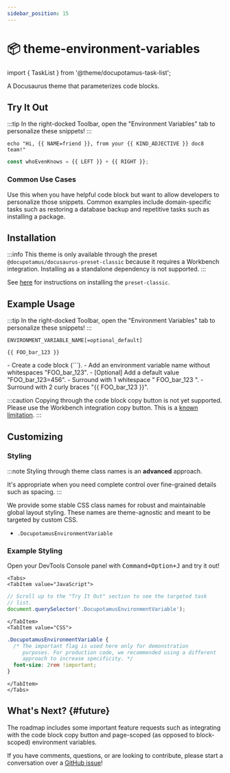 ```yaml
---
sidebar_position: 15
---
```


# 📦 theme-environment-variables

import { TaskList } from '@theme/docupotamus-task-list';

A Docusaurus theme that parameterizes code blocks.

## Try It Out

:::tip
In the right-docked Toolbar, open the "Environment Variables" tab to personalize
these snippets!
:::

```shell
echo "Hi, {{ NAME=friend }}, from your {{ KIND_ADJECTIVE }} doc8 team!"
```

```js
const whoEvenKnows = {{ LEFT }} + {{ RIGHT }};
```

<!-- _keywords:_ demo -->

### Common Use Cases

Use this when you have helpful code block but want to allow developers to
personalize those snippets. Common examples include domain-specific tasks such
as restoring a database backup and repetitive tasks such as installing a
package.

## Installation

:::info
This theme is only available through the preset
`@docupotamus/docusaurus-preset-classic` because it requires a Workbench
integration. Installing as a standalone dependency is not supported.
:::

See [here](../presets/preset-classic.md#installation) for instructions on
installing the `preset-classic`.

## Example Usage

:::tip
In the right-docked Toolbar, open the "Environment Variables" tab to personalize
these snippets!
:::

```text title="Syntax"
ENVIRONMENT_VARIABLE_NAME[=optional_default]

{{ FOO_bar_123 }}
```

<TaskList>
- Create a code block (```).
- Add an environment variable name without whitespaces "FOO_bar_123".
- [Optional] Add a default value "FOO_bar_123=456".
- Surround with 1 whitespace " FOO_bar_123 ".
- Surround with 2 curly braces "&#123;&#123; FOO_bar_123 &#125;&#125;".
</TaskList>

:::caution
Copying through the code block copy button is not yet supported. Please use the
Workbench integration copy button. This is a [known limitation](#future).
:::

## Customizing

### Styling

:::note
Styling through theme class names is an **advanced** approach.

It's appropriate when you need complete control over fine-grained details such
as spacing.
:::

We provide some stable CSS class names for robust and maintainable global layout
styling. These names are theme-agnostic and meant to be targeted by custom CSS.

- `.DocupotamusEnvironmentVariable`

### Example Styling

Open your DevTools Console panel with <kbd>Command+Option+J</kbd> and try it
out!

```mdx-code-block
<Tabs>
<TabItem value="JavaScript">
```

```javascript title="JavaScript"
// Scroll up to the "Try It Out" section to see the targeted task
// list.
document.querySelector('.DocupotamusEnvironmentVariable');
```

```mdx-code-block
</TabItem>
<TabItem value="CSS">
```

```css title="CSS"
.DocupotamusEnvironmentVariable {
  /* The important flag is used here only for demonstration
     purposes. For production code, we recommended using a different
     approach to increase specificity. */
  font-size: 2rem !important;
}
```

```mdx-code-block
</TabItem>
</Tabs>
```

## What's Next? {#future}

The roadmap includes some important feature requests such as integrating with
the code block copy button and page-scoped (as opposed to block-scoped)
environment variables.

If you have comments, questions, or are looking to contribute, please start a
conversation over a [GitHub issue](https://github.com/docupotamus/docupotamus/issues?q=is%3Aopen+is%3Aissue+label%3A%22Environment+Variables%22)!
